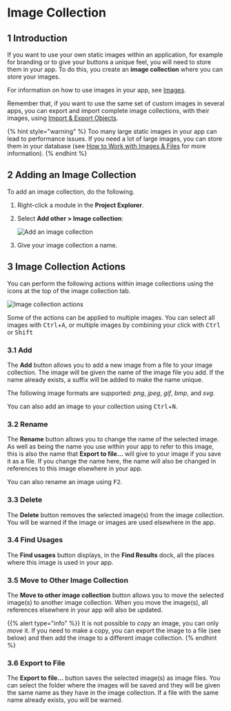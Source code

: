 # Image Collection

## 1 Introduction

If you want to use your own static images within an application, for example for branding or to give your buttons a unique feel, you will need to store them in your app. To do this, you create an **image collection** where you can store your images.

For information on how to use images in your app, see [Images](images).

Remember that, if you want to use the same set of custom images in several apps, you can export and import complete image collections, with their images, using [Import & Export Objects](/howto/integration/importing-and-exporting-objects).

{% hint style="warning" %}
Too many large static images in your app can lead to performance issues. If you need a lot of large images, you can store them in your database (see [How to Work with Images & Files](/howto/data-models/working-with-images-and-files) for more information).
{% endhint %}

## 2 Adding an Image Collection

To add an image collection, do the following.

1. Right-click a module in the **Project Explorer**.
2. Select **Add other > Image collection**:

    ![Add an image collection](attachments/image-collection/add-collection.png)

3. Give your image collection a name.

## 3 Image Collection Actions

You can perform the following actions within image collections using the icons at the top of the image collection tab.

![Image collection actions](attachments/image-collection/actions.png)

Some of the actions can be applied to multiple images. You can select all images with <kbd>Ctrl</kbd>+<kbd>A</kbd>, or multiple images by combining your click with <kbd>Ctrl</kbd> or <kbd>Shift</kbd>

### 3.1 Add

The **Add** button allows you to add a new image from a file to your image collection. The image will be given the name of the image file you add. If the name already exists, a suffix will be added to make the name unique.

The following image formats are supported: *png*, *jpeg*, *gif*, *bmp*, and *svg*.

You can also add an image to your collection using <kbd>Ctrl</kbd>+<kbd>N</kbd>.

### 3.2 Rename

The **Rename** button allows you to change the name of the selected image. As well as being the name you use within your app to refer to this image, this is also the name that **Export to file…** will give to your image if you save it as a file. If you change the name here, the name will also be changed in references to this image elsewhere in your app.

You can also rename an image using <kbd>F2</kbd>.

### 3.3 Delete

The **Delete** button removes the selected image(s) from the image collection. You will be warned if the image or images are used elsewhere in the app.

### 3.4 Find Usages

The **Find usages** button displays, in the **Find Results** dock, all the places where this image is used in your app.

### 3.5 Move to Other Image Collection

The **Move to other image collection** button allows you to move the selected image(s) to another image collection. When you move the image(s), all references elsewhere in your app will also be updated.

{{% alert type="info" %}}
It is not possible to *copy* an image, you can only *move* it. If you need to make a copy, you can export the image to a file (see below) and then add the image to a different image collection.
{% endhint %}

### 3.6 Export to File

The **Export to file…** button saves the selected image(s) as image files. You can select the folder where the images will be saved and they will be given the same name as they have in the image collection. If a file with the same name already exists, you will be warned.

